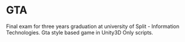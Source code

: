 # GTA
Final exam for three years graduation at university of Split - Information Technologies.
Gta style based game in Unity3D
Only scripts.
